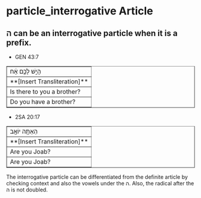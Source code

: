 # particle_interrogative Article
## ה can be an interrogative particle when it is a prefix.

* GEN 43:7
<table border="1" class="docutils">
<colgroup>
<col width="100%" />
</colgroup>
<tbody valign="top">
<tr class="row-odd"><td>הֲיֵ֣שׁ לָכֶ֣ם אָ֔ח</td>
</tr>
<tr class="row-even"><td>**[Insert Transliteration]**</td>
</tr>
<tr class="row-odd"><td>Is there to you a brother?</td>
</tr>
<tr class="row-even"><td>Do you have a brother?</td>
</tr>
</tbody>
</table>

* 2SA 20:17
<table border="1" class="docutils">
<colgroup>
<col width="100%" />
</colgroup>
<tbody valign="top">
<tr class="row-odd"><td>הַאַתָּ֥ה יוֹאָ֖ב</td>
</tr>
<tr class="row-even"><td>**[Insert Transliteration]**</td>
</tr>
<tr class="row-odd"><td>Are you Joab?</td>
</tr>
<tr class="row-even"><td>Are you Joab?</td>
</tr>
</tbody>
</table>

The interrogative particle can be differentiated from the definite article by checking context and also the vowels under the ה. Also, the radical after the ה is not doubled.
